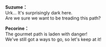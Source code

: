 # 

  
**Suzume：**  
Urk... It's surprisingly dark here.  
Are we sure we want to be treading this path?  
  
**Pecorine：**  
The gourmet path is laden with danger!  
We've still got a ways to go, so let's keep at it!  
